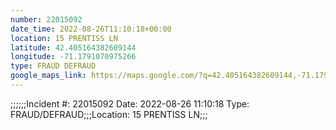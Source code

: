 ```yaml
---
number: 22015092
date_time: 2022-08-26T11:10:18+00:00
location: 15 PRENTISS LN
latitude: 42.405164382609144
longitude: -71.1791070975266
type: FRAUD DEFRAUD
google_maps_link: https://maps.google.com/?q=42.405164382609144,-71.1791070975266
---
```


;;;;;;Incident #: 22015092  Date: 2022-08-26 11:10:18   Type: FRAUD/DEFRAUD;;;Location: 15 PRENTISS LN;;;
